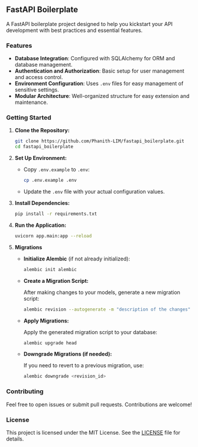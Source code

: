 ## FastAPI Boilerplate

A FastAPI boilerplate project designed to help you kickstart your API development with best practices and essential features.

### Features

- **Database Integration**: Configured with SQLAlchemy for ORM and database management.
- **Authentication and Authorization**: Basic setup for user management and access control.
- **Environment Configuration**: Uses `.env` files for easy management of sensitive settings.
- **Modular Architecture**: Well-organized structure for easy extension and maintenance.

### Getting Started

1. **Clone the Repository:**

    ```bash
    git clone https://github.com/Phanith-LIM/fastapi_boilerplate.git
    cd fastapi_boilerplate
    ```

2. **Set Up Environment:**

    - Copy `.env.example` to `.env`:

      ```bash
      cp .env.example .env
      ```

    - Update the `.env` file with your actual configuration values.

3. **Install Dependencies:**

    ```bash
    pip install -r requirements.txt
    ```

4. **Run the Application:**

    ```bash
    uvicorn app.main:app --reload
    ```

5. **Migrations**

    - **Initialize Alembic** (if not already initialized):

      ```bash
      alembic init alembic
      ```

    - **Create a Migration Script:**

      After making changes to your models, generate a new migration script:

      ```bash
      alembic revision --autogenerate -m "description of the changes"
      ```

    - **Apply Migrations:**

      Apply the generated migration script to your database:

      ```bash
      alembic upgrade head
      ```

    - **Downgrade Migrations (if needed):**

      If you need to revert to a previous migration, use:

      ```bash
      alembic downgrade <revision_id>
      ```

### Contributing

Feel free to open issues or submit pull requests. Contributions are welcome!

### License

This project is licensed under the MIT License. See the [LICENSE](LICENSE) file for details.